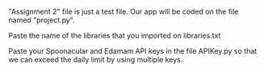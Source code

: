 "Assignment 2" file is just a test file. Our app will be coded on the file named "project.py".

Paste the name of the libraries that you imported on libraries.txt

Paste your Spoonacular and Edamam API keys in the file APIKey.py so that we can exceed the daily limit by using multiple keys.




